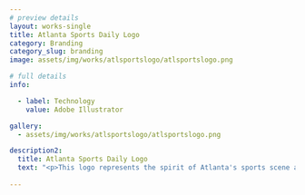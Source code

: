 ```yaml
---
# preview details
layout: works-single
title: Atlanta Sports Daily Logo
category: Branding
category_slug: branding
image: assets/img/works/atlsportslogo/atlsportslogo.png

# full details
info:

  - label: Technology
    value: Adobe Illustrator

gallery:
  - assets/img/works/atlsportslogo/atlsportslogo.png

description2:
  title: Atlanta Sports Daily Logo
  text: "<p>This logo represents the spirit of Atlanta's sports scene and serves as the identity for a website dedicated to local sports news.</p>"
  
---
```

